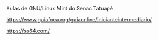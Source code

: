 Aulas de GNU/Linux Mint do Senac Tatuapé 

https://www.guiafoca.org/guiaonline/inicianteintermediario/

https://ss64.com/
